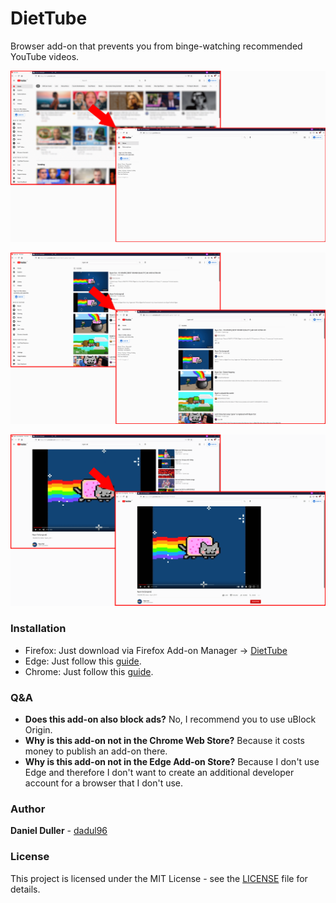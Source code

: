 # DietTube
Browser add-on that prevents you from binge-watching recommended YouTube videos.

![](screenshots/screenshot_1.png)

![](screenshots/screenshot_2.png)

![](screenshots/screenshot_3.png)

### Installation
* Firefox: Just download via Firefox Add-on Manager -> [DietTube](https://addons.mozilla.org/en-US/firefox/addon/diettube/)
* Edge: Just follow this [guide](https://docs.microsoft.com/en-us/microsoft-edge/extensions-chromium/getting-started/extension-sideloading).
* Chrome: Just follow this [guide](https://developer.chrome.com/docs/extensions/mv3/getstarted/#manifest).

### Q&A
* __Does this add-on also block ads?__ No, I recommend you to use uBlock Origin.
* __Why is this add-on not in the Chrome Web Store?__ Because it costs money to publish an add-on there.
* __Why is this add-on not in the Edge Add-on Store?__ Because I don't use Edge and therefore I don't want to create an additional developer account for a browser that I don't use.

### Author
**Daniel Duller** - [dadul96](https://github.com/dadul96)

### License
This project is licensed under the MIT License - see the [LICENSE](LICENSE) file for details.
